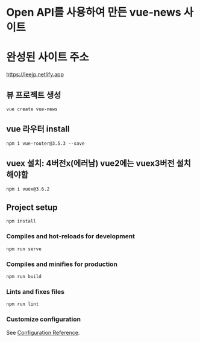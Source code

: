 # Open API를 사용하여 만든 vue-news 사이트


# 완성된 사이트 주소
https://leejp.netlify.app



## 뷰 프로젝트 생성
```
vue create vue-news
```

## vue 라우터 install
```
npm i vue-router@3.5.3 --save
```

## vuex 설치: 4버전x(에러남) vue2에는 vuex3버전 설치 해야함
```
npm i vuex@3.6.2
```

## Project setup
```
npm install
```

### Compiles and hot-reloads for development
```
npm run serve
```

### Compiles and minifies for production
```
npm run build
```

### Lints and fixes files
```
npm run lint
```

### Customize configuration
See [Configuration Reference](https://cli.vuejs.org/config/).
